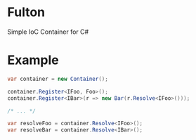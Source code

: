 # Fulton
Simple IoC Container for C#

# Example

```c#
var container = new Container();

container.Register<IFoo, Foo>();
container.Register<IBar>(r => new Bar(r.Resolve<IFoo>()));

/* ... */

var resolveFoo = container.Resolve<IFoo>();
var resolveBar = container.Resolve<IBar>();
```
